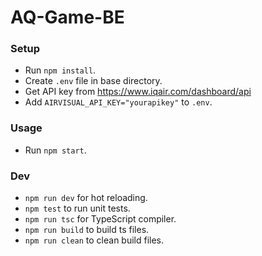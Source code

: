 # AQ-Game-BE

### Setup
- Run `npm install`.
- Create `.env` file in base directory.
- Get API key from https://www.iqair.com/dashboard/api
- Add `AIRVISUAL_API_KEY="yourapikey"` to `.env`.

### Usage
- Run `npm start`.

### Dev
- `npm run dev` for hot reloading.
- `npm test` to run unit tests.
- `npm run tsc` for TypeScript compiler.
- `npm run build` to build ts files.
- `npm run clean` to clean build files.